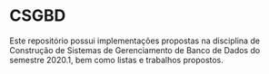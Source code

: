 # CSGBD
Este repositório possui implementações propostas na disciplina de Construção de Sistemas de Gerenciamento de Banco de Dados do semestre 2020.1, bem como listas e trabalhos propostos.
